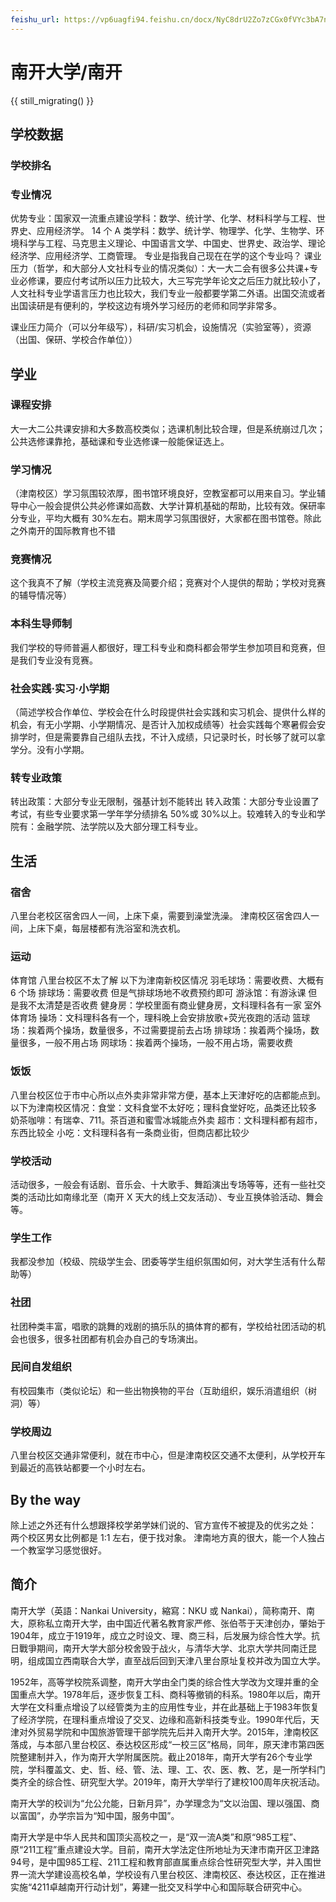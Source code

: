 ```yaml
---
feishu_url: https://vp6uagfi94.feishu.cn/docx/NyC8drU2Zo7zCGx0fVYc3bA7nof
---
```


# 南开大学/南开

{{ still_migrating() }}

## 学校数据

### 学校排名

### 专业情况

优势专业：国家双一流重点建设学科：数学、统计学、化学、材料科学与工程、世界史、应用经济学。
14 个 A 类学科：数学、统计学、物理学、化学、生物学、环境科学与工程、马克思主义理论、中国语言文学、中国史、世界史、政治学、理论经济学、应用经济学、工商管理。
专业是指我自己现在在学的这个专业吗？
课业压力（哲学，和大部分人文社科专业的情况类似）：大一大二会有很多公共课+专业必修课，要应付考试所以压力比较大，大三写完学年论文之后压力就比较小了，人文社科专业学语言压力也比较大，我们专业一般都要学第二外语。出国交流或者出国读研是有便利的，学校这边有境外学习经历的老师和同学非常多。

课业压力简介（可以分年级写），科研/实习机会，设施情况（实验室等），资源（出国、保研、学校合作单位））

## 学业

### 课程安排

大一大二公共课安排和大多数高校类似；选课机制比较合理，但是系统崩过几次；公共选修课靠抢，基础课和专业选修课一般能保证选上。

### 学习情况

（津南校区）学习氛围较浓厚，图书馆环境良好，空教室都可以用来自习。学业辅导中心一般会提供公共必修课如高数、大学计算机基础的帮助，比较有效。保研率分专业，平均大概有 30%左右。期末周学习氛围很好，大家都在图书馆卷。除此之外南开的国际教育也不错

### 竞赛情况

这个我真不了解（学校主流竞赛及简要介绍；竞赛对个人提供的帮助；学校对竞赛的辅导情况等）

### 本科生导师制

我们学校的导师普遍人都很好，理工科专业和商科都会带学生参加项目和竞赛，但是我们专业没有竞赛。

### 社会实践·实习·小学期

（简述学校合作单位、学校会在什么时段提供社会实践和实习机会、提供什么样的机会，有无小学期、小学期情况、是否计入加权成绩等）社会实践每个寒暑假会安排学时，但是需要靠自己组队去找，不计入成绩，只记录时长，时长够了就可以拿学分。没有小学期。

### 转专业政策

转出政策：大部分专业无限制，强基计划不能转出
转入政策：大部分专业设置了考试，有些专业要求第一学年学分绩排名 50%或 30%以上。较难转入的专业和学院有：金融学院、法学院以及大部分理工科专业。

## 生活

### 宿舍

八里台老校区宿舍四人一间，上床下桌，需要到澡堂洗澡。
津南校区宿舍四人一间，上床下桌，每层楼都有洗浴室和洗衣机。

### 运动

体育馆
八里台校区不太了解
以下为津南新校区情况
羽毛球场：需要收费、大概有 6 个场
排球场：需要收费 但是气排球场地不收费预约即可
游泳馆：有游泳课 但是我不太清楚是否收费
健身房：学校里面有商业健身房，文科理科各有一家
室外体育场
操场：文科理科各有一个，理科晚上会安排放歌+荧光夜跑的活动
篮球场：挨着两个操场，数量很多，不过需要提前去占场
排球场：挨着两个操场，数量很多，一般不用占场
网球场：挨着两个操场，一般不用占场，需要收费

### 饭饭

八里台校区位于市中心所以点外卖非常非常方便，基本上天津好吃的店都能点到。
以下为津南校区情况：食堂：文科食堂不太好吃；理科食堂好吃，品类还比较多
奶茶咖啡：有瑞幸、711。茶百道和蜜雪冰城能点外卖
超市：文科理科都有超市，东西比较全
小吃：文科理科各有一条商业街，但商店都比较少

### 学校活动

活动很多，一般会有话剧、音乐会、十大歌手、舞蹈演出专场等等，还有一些社交类的活动比如南缘北至（南开 X 天大的线上交友活动）、专业互换体验活动、舞会等。

### 学生工作

我都没参加（校级、院级学生会、团委等学生组织氛围如何，对大学生活有什么帮助等）

### 社团

社团种类丰富，唱歌的跳舞的戏剧的搞乐队的搞体育的都有，学校给社团活动的机会也很多，很多社团都有机会办自己的专场演出。

### 民间自发组织

有校园集市（类似论坛）和一些出物换物的平台（互助组织，娱乐消遣组织（树洞）等）

### 学校周边

八里台校区交通非常便利，就在市中心，但是津南校区交通不太便利，从学校开车到最近的高铁站都要一个小时左右。

## By the way

除上述之外还有什么想跟择校学弟学妹们说的、官方宣传不被提及的优劣之处：
两个校区男女比例都是 1:1 左右，便于找对象。
津南地方真的很大，能一个人独占一个教室学习感觉很好。

## 简介

南开大学（英語：Nankai University，縮寫：NKU 或 Nankai），简称南开、南大，原称私立南开大学，由中国近代著名教育家严修、张伯苓于天津创办，肇始于1904年，成立于1919年，成立之时设文、理、商三科，后发展为综合性大学。抗日戰爭期间，南开大学大部分校舍毁于战火，与清华大学、北京大学共同南迁昆明，组成国立西南联合大学，直至战后回到天津八里台原址复校并改为国立大学。

1952年，高等学校院系调整，南开大学由全门类的综合性大学改为文理并重的全国重点大学。1978年后，逐步恢复工科、商科等撤销的科系。1980年以后，南开大学在文科重点增设了以经管类为主的应用性专业，并在此基础上于1983年恢复了经济学院，在理科重点增设了交叉、边缘和高新科技类专业。1990年代后，天津对外贸易学院和中国旅游管理干部学院先后并入南开大学。2015年，津南校区落成，与本部八里台校区、泰达校区形成“一校三区”格局，同年，原天津市第四医院整建制并入，作为南开大学附属医院。截止2018年，南开大学有26个专业学院，学科覆盖文、史、哲、经、管、法、理、工、农、医、教、艺，是一所学科门类齐全的综合性、研究型大学。2019年，南开大学举行了建校100周年庆祝活动。

南开大学的校训为“允公允能，日新月异”，办学理念为“文以治国、理以强国、商以富国”，办学宗旨为“知中国，服务中国”。

南开大学是中华人民共和国顶尖高校之一，是“双一流A类”和原“985工程”、原“211工程”重点建设大学。目前，南开大学法定住所地址为天津市南开区卫津路94号，是中国985工程、211工程和教育部直属重点综合性研究型大学，并入围世界一流大学建设高校名单，学校设有八里台校区、津南校区、泰达校区，正在推进实施“4211卓越南开行动计划”，筹建一批交叉科学中心和国际联合研究中心。
